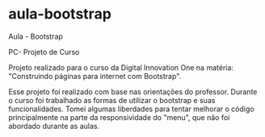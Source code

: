# aula-bootstrap

Aula - Bootstrap

PC- Projeto de Curso

Projeto realizado para o curso da Digital Innovation One na matéria: "Construindo páginas para internet com Bootstrap".

Esse projeto foi realizado com base nas orientações do professor. 
Durante o curso foi trabalhado as formas de utilizar o bootstrap e suas funcionalidades.
Tomei algumas liberdades para tentar melhorar o código principalmente na parte da responsividade do "menu", que não foi abordado durante as aulas.
